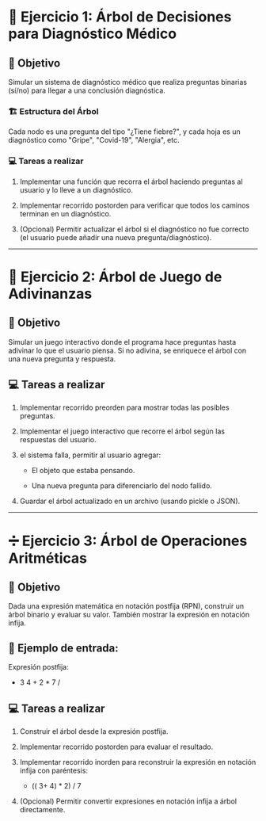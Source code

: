 # 🧠 Ejercicio 1: Árbol de Decisiones para Diagnóstico Médico
## 🎯 Objetivo
Simular un sistema de diagnóstico médico que realiza preguntas binarias (sí/no) para llegar a una conclusión diagnóstica.

### 🏗 Estructura del Árbol
Cada nodo es una pregunta del tipo "¿Tiene fiebre?", y cada hoja es un diagnóstico como "Gripe", "Covid-19", "Alergia", etc.

### 💻 Tareas a realizar
1. Implementar una función que recorra el árbol haciendo preguntas al usuario y lo lleve a un diagnóstico.

2. Implementar recorrido postorden para verificar que todos los caminos terminan en un diagnóstico.

3. (Opcional) Permitir actualizar el árbol si el diagnóstico no fue correcto (el usuario puede añadir una nueva pregunta/diagnóstico).

----

# 🎲 Ejercicio 2: Árbol de Juego de Adivinanzas
## 🎯 Objetivo
Simular un juego interactivo donde el programa hace preguntas hasta adivinar lo que el usuario piensa. Si no adivina, se enriquece el árbol con una nueva pregunta y respuesta.

## 💻 Tareas a realizar
1. Implementar recorrido preorden para mostrar todas las posibles preguntas.

2. Implementar el juego interactivo que recorre el árbol según las respuestas del usuario.

3. el sistema falla, permitir al usuario agregar:

   * El objeto que estaba pensando.

   * Una nueva pregunta para diferenciarlo del nodo fallido.

4. Guardar el árbol actualizado en un archivo (usando pickle o JSON).

---

# ➗ Ejercicio 3: Árbol de Operaciones Aritméticas
## 🎯 Objetivo
Dada una expresión matemática en notación postfija (RPN), construir un árbol binario y evaluar su valor. También mostrar la expresión en notación infija.

## 🧮 Ejemplo de entrada:
Expresión postfija:
* 3 4 + 2 * 7 /


## 💻 Tareas a realizar
1. Construir el árbol desde la expresión postfija.

2. Implementar recorrido postorden para evaluar el resultado.

3. Implementar recorrido inorden para reconstruir la expresión en notación infija con paréntesis:
   * (( 3+ 4) * 2) / 7 

4. (Opcional) Permitir convertir expresiones en notación infija a árbol directamente.